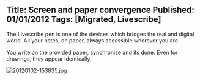 Title: Screen and paper convergence
Published: 01/01/2012
Tags: [Migrated, Livescribe] 
---

The Livescribe pen is one of the devices which bridges the real and digital world. All your notes, on paper, always accessible wherever you are.

You write on the provided paper, synchronize and its done. Even for drawings, they appear identically.

[![](old/images/20120101-031738.jpg "20120102-153835.jpg")](old/images/20120101-031738.jpg)
